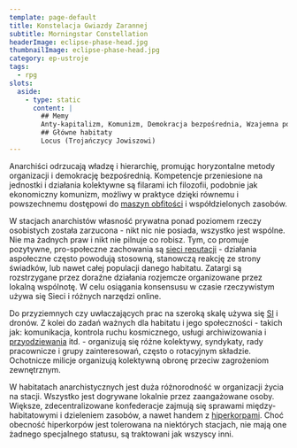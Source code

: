 ```yaml
---
template: page-default
title: Konstelacja Gwiazdy Zarannej
subtitle: Morningstar Constellation
headerImage: eclipse-phase-head.jpg
thumbnailImage: eclipse-phase-head.jpg
category: ep-ustroje
tags:
  - rpg
slots:
  aside:
    - type: static
      content: |
        ## Memy
        Anty-kapitalizm, Komunizm, Demokracja bezpośrednia, Wzajemna pomoc
        ## Główne habitaty
        Locus (Trojańczycy Jowiszowi)
---
```

Anarchiści odrzucają władzę i hierarchię, promując horyzontalne metody organizacji i demokrację bezpośrednią. Kompetencje przeniesione na jednostki i działania kolektywne są filarami ich filozofii, podobnie jak ekonomiczny komunizm, możliwy w praktyce dzięki równemu i powszechnemu dostępowi do [maszyn obfitości](./Encyklopedia/Nanofabrykacja.md) i współdzielonych zasobów.

W stacjach anarchistów własność prywatna ponad poziomem rzeczy osobistych została zarzucona - nikt nic nie posiada, wszystko jest wspólne. Nie ma żadnych praw i nikt nie pilnuje co robisz. Tym, co promuje pozytywne, pro-społeczne zachowania są [sieci reputacji](sieci+reputacji) - działania aspołeczne często powodują stosowną, stanowczą reakcję ze strony świadków, lub nawet całej populacji danego habitatu. Zatargi są rozstrzygane przez doraźne działania rozjemcze organizowane przez lokalną wspólnotę. W celu osiągania konsensusu w czasie rzeczywistym używa się Sieci i różnych narzędzi online.

Do przyziemnych czy uwłaczających prac na szeroką skalę używa się [SI](SI) i dronów. Z kolei do zadań ważnych dla habitatu i jego społeczności - takich jak: komunikacja, kontrola ruchu kosmicznego, usługi archiwizowania i [przyodziewania](./Encyklopedia/Przyodziewanie.md) itd. - organizują się różne kolektywy, syndykaty, rady pracownicze i grupy zainteresowań, często o rotacyjnym składzie. Ochotnicze milicje organizują kolektywną obronę przeciw zagrożeniom zewnętrznym.

W habitatach anarchistycznych jest duża różnorodność w organizacji życia na stacji. Wszystko jest dogrywane lokalnie przez zaangażowane osoby. Większe, zdecentralizowane konfederacje zajmują się sprawami między-habitatowymi i dzieleniem zasobów, a nawet handem z [hiperkorpami](Hiperkorporacje "Hiperkorporacje"). Choć obecność hiperkorpów jest tolerowana na niektórych stacjach, nie mają one żadnego specjalnego statusu, są traktowani jak wszyscy inni.
